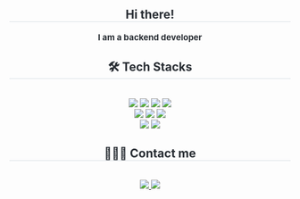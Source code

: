 <div align= "center"> 
    <h2 style="border-bottom: 1px solid #d8dee4; color: #282d33;"> Hi there! </h2>  
    <div style="font-weight: 700; font-size: 15px; text-align: center; color: #282d33;"> I am a backend developer</div> 
    </div>
    <div align= "center">
    <h2 style="border-bottom: 1px solid #d8dee4; color: #282d33;"> 🛠️ Tech Stacks </h2> <br> 
    <div style="margin: 0 auto; text-align: center;" align= "center"> 
          <img src="https://img.shields.io/badge/Java-007396?style=flat-square&logo=Java&logoColor=white">
          <img src="https://img.shields.io/badge/Javascript-F7DF1E?style=flat-square&logo=Javascript&logoColor=white">
        <img src="https://img.shields.io/badge/HTML5-E34F26?style=flat-square&logo=HTML5&logoColor=white">
          <img src="https://img.shields.io/badge/MySQL-4479A1?style=flat-square&logo=MySQL&logoColor=white">
          <br/><img src="https://img.shields.io/badge/Spring-6DB33F?style=flat-square&logo=Spring&logoColor=white">
          <img src="https://img.shields.io/badge/React-61DAFB?style=flat-square&logo=React&logoColor=white">
          <img src="https://img.shields.io/badge/Spring Boot-6DB33F?style=flat-square&logo=Spring Boot&logoColor=white">
         <br/><img src="https://img.shields.io/badge/AWS-FF9900?style=flat-square&logo=amazonaws&logoColor=white"/>
        <img src="https://img.shields.io/badge/Docker-2496ED?style=flat-square&logo=docker&logoColor=white"/>
          </div>
    </div>
    <div align= "center">
    <h2 style="border-bottom: 1px solid #d8dee4; color: #282d33;"> 👩🏻‍💻 Contact me </h2> <br> 
    <div align= "center"> <a href=https://my-lifemap.tistory.com/> <img src="https://img.shields.io/badge/Tistory-000000?style=flat-square&logo=Tistory&logoColor=white&link=https://my-lifemap.tistory.com/"> </a>
         <a href=mailto:jrnecki81@gmail.com> <img src="https://img.shields.io/badge/Gmail-EA4335?style=flat-square&logo=Gmail&logoColor=white&link=mailto:jrnecki81@gmail.com"> </a>
          </div>  <br> 
    <div align= "center">  </div> 
    </div>
    
